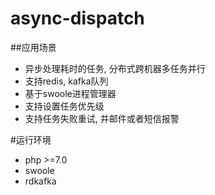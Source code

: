 # async-dispatch

##应用场景
* 异步处理耗时的任务, 分布式跨机器多任务并行
* 支持redis, kafka队列
* 基于swoole进程管理器
* 支持设置任务优先级
* 支持任务失败重试, 并邮件或者短信报警


#运行环境
* php >=7.0
* swoole
* rdkafka

